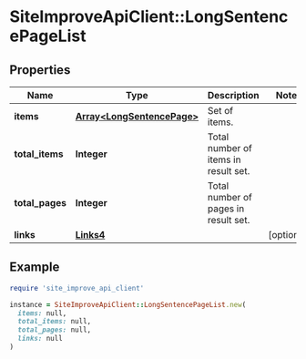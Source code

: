 # SiteImproveApiClient::LongSentencePageList

## Properties

| Name | Type | Description | Notes |
| ---- | ---- | ----------- | ----- |
| **items** | [**Array&lt;LongSentencePage&gt;**](LongSentencePage.md) | Set of items. |  |
| **total_items** | **Integer** | Total number of items in result set. |  |
| **total_pages** | **Integer** | Total number of pages in result set. |  |
| **links** | [**Links4**](Links4.md) |  | [optional] |

## Example

```ruby
require 'site_improve_api_client'

instance = SiteImproveApiClient::LongSentencePageList.new(
  items: null,
  total_items: null,
  total_pages: null,
  links: null
)
```


